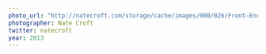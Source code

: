 ```yaml
---
photo_url: "http://natecroft.com/storage/cache/images/000/026/Front-End-Conference-7-of-19,huge.jpg?1379827612"
photographer: Nate Croft
twitter: natecroft
year: 2013
---
```

